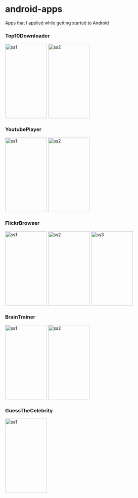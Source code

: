 # android-apps
Apps that I applied while getting started to Android

### Top10Downloader

<img src="https://image.ibb.co/jmSLR6/Screenshot_1517266997.png" alt="ss1" width="135px" height="240px"> <img src="https://image.ibb.co/j4C9KR/Screenshot_1517268091.png" alt="ss2" width="135px" height="240px">

### YoutubePlayer

<img src="https://image.ibb.co/kfkcw6/s2.png" alt="ss1" width="135px" height="240px"> <img src="https://image.ibb.co/g60XUR/s1.png" alt="ss2" width="135px" height="240px">

### FlickrBrowser

<img src="https://image.ibb.co/fotS4d/Screenshot_1529500644.png" alt="ss1" width="135px" height="240px"> <img src="https://image.ibb.co/ekOS4d/Screenshot_1529500535.png" alt="ss2" width="135px" height="240px"> <img src="https://image.ibb.co/hQDoAJ/Screenshot_1529500540.png" alt="ss3" width="135px" height="240px">

### BrainTrainer

<img src="https://image.ibb.co/djp8LT/Screenshot_1529934561.png" alt="ss1" width="135px" height="240px"> <img src="https://image.ibb.co/hFe8LT/Screenshot_1529934583.png" alt="ss2" width="135px" height="240px">

### GuessTheCelebrity

<img src="https://image.ibb.co/bOooRo/Screenshot_1531569519.png" alt="ss1" width="135px" height="240px">

